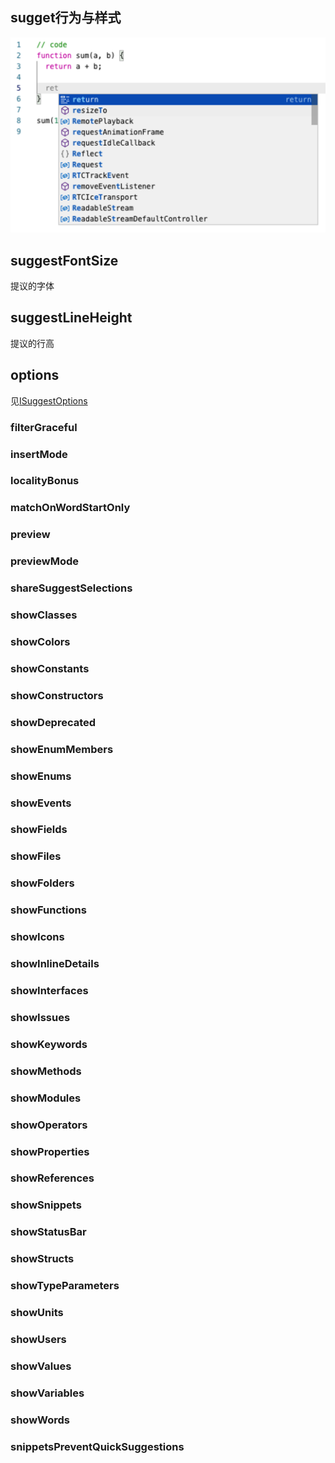 
## sugget行为与样式

![提议](../../static/third/monaco02.png)


## suggestFontSize
提议的字体


## suggestLineHeight
提议的行高


## options
见[ISuggestOptions](https://microsoft.github.io/monaco-editor/api/interfaces/monaco.editor.ISuggestOptions.html)

### filterGraceful
### insertMode
### localityBonus
### matchOnWordStartOnly
### preview
### previewMode
### shareSuggestSelections
### showClasses
### showColors
### showConstants
### showConstructors
### showDeprecated
### showEnumMembers
### showEnums
### showEvents
### showFields
### showFiles
### showFolders
### showFunctions
### showIcons
### showInlineDetails
### showInterfaces
### showIssues
### showKeywords
### showMethods
### showModules
### showOperators
### showProperties
### showReferences
### showSnippets
### showStatusBar
### showStructs
### showTypeParameters
### showUnits
### showUsers
### showValues
### showVariables
### showWords
### snippetsPreventQuickSuggestions